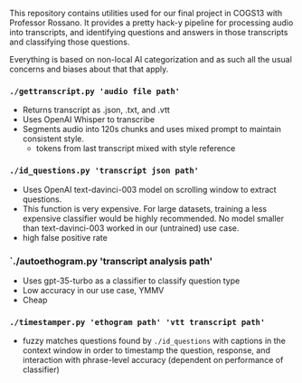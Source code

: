 This repository contains utilities used for our final project in COGS13 with Professor Rossano. It provides a pretty hack-y pipeline for processing audio into transcripts, and identifying questions and answers in those transcripts and classifying those questions. 

Everything is based on non-local AI categorization and as such all the usual concerns and biases about that that apply.

### `./gettranscript.py 'audio file path'` 
- Returns transcript as .json, .txt, and .vtt
- Uses OpenAI Whisper to transcribe 
- Segments audio into 120s chunks and uses mixed prompt to maintain consistent style.
  - tokens from last transcript mixed with style reference

### `./id_questions.py 'transcript json path'`
- Uses OpenAI text-davinci-003 model on scrolling window to extract questions.
- This function is very expensive. For large datasets, training a less expensive classifier would be highly recommended. No model smaller than text-davinci-003 worked in our (untrained) use case.
- high false positive rate

### `./autoethogram.py 'transcript analysis path'
- Uses gpt-35-turbo as a classifier to classify question type
- Low accuracy in our use case, YMMV
- Cheap

### `./timestamper.py 'ethogram path' 'vtt transcript path' `
- fuzzy matches questions found by `./id_questions` with captions in the context window in order to timestamp the question, response, and interaction with phrase-level accuracy (dependent on performance of classifier)